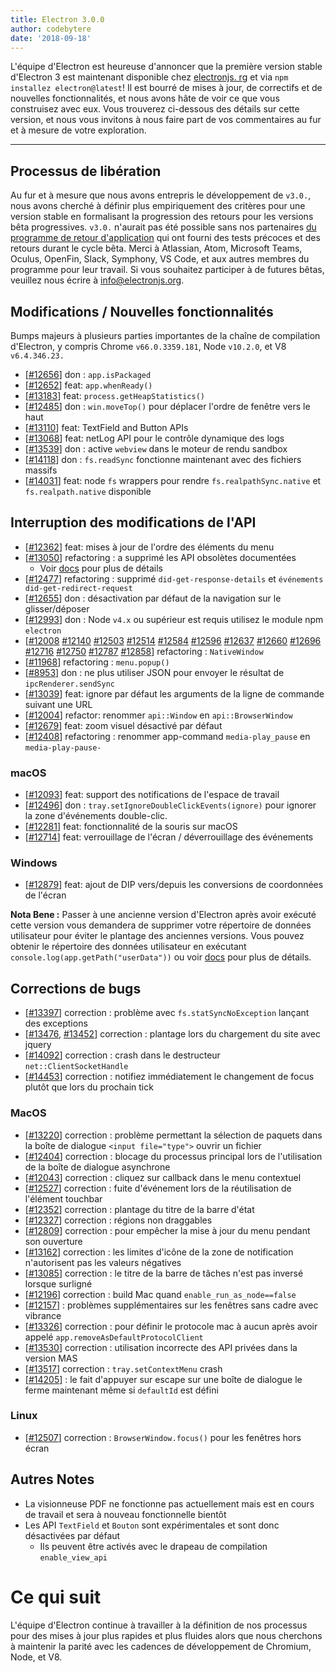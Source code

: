 ```yaml
---
title: Electron 3.0.0
author: codebytere
date: '2018-09-18'
---
```


L'équipe d'Electron est heureuse d'annoncer que la première version stable d'Electron 3 est maintenant disponible chez [electronjs. rg](https://electronjs.org/) et via `npm installez electron@latest`! Il est bourré de mises à jour, de correctifs et de nouvelles fonctionnalités, et nous avons hâte de voir ce que vous construisez avec eux. Vous trouverez ci-dessous des détails sur cette version, et nous vous invitons à nous faire part de vos commentaires au fur et à mesure de votre exploration.

---

## Processus de libération

Au fur et à mesure que nous avons entrepris le développement de `v3.0.`, nous avons cherché à définir plus empiriquement des critères pour une version stable en formalisant la progression des retours pour les versions bêta progressives. `v3.0.` n'aurait pas été possible sans nos partenaires [du programme de retour d'application](https://github.com/electron/electron/blob/3-0-x/docs/tutorial/app-feedback-program.md) qui ont fourni des tests précoces et des retours durant le cycle bêta. Merci à Atlassian, Atom, Microsoft Teams, Oculus, OpenFin, Slack, Symphony, VS Code, et aux autres membres du programme pour leur travail. Si vous souhaitez participer à de futures bêtas, veuillez nous écrire à [info@electronjs.org](mailto:info@electronjs.org).

## Modifications / Nouvelles fonctionnalités

Bumps majeurs à plusieurs parties importantes de la chaîne de compilation d'Electron, y compris Chrome `v66.0.3359.181`, Node `v10.2.0`, et V8 `v6.4.346.23.`

* [[#12656](https://github.com/electron/electron/pull/12656)] don : `app.isPackaged`
* [[#12652](https://github.com/electron/electron/pull/12652)] feat: `app.whenReady()`
* [[#13183](https://github.com/electron/electron/pull/13183)] feat: `process.getHeapStatistics()`
* [[#12485](https://github.com/electron/electron/pull/12485)] don : `win.moveTop()` pour déplacer l'ordre de fenêtre vers le haut
* [[#13110](https://github.com/electron/electron/pull/13110)] feat: TextField and Button APIs
* [[#13068](https://github.com/electron/electron/pull/13068)] feat: netLog API pour le contrôle dynamique des logs
* [[#13539](https://github.com/electron/electron/pull/13539)] don : active `webview` dans le moteur de rendu sandbox
* [[#14118](https://github.com/electron/electron/pull/14118)] don : `fs.readSync` fonctionne maintenant avec des fichiers massifs
* [[#14031](https://github.com/electron/electron/pull/14031)] feat: node `fs` wrappers pour rendre `fs.realpathSync.native` et `fs.realpath.native` disponible

## Interruption des modifications de l'API

* [[#12362](https://github.com/electron/electron/pull/12362)] feat: mises à jour de l'ordre des éléments du menu
* [[#13050](https://github.com/electron/electron/pull/13050)] refactoring : a supprimé les API obsolètes documentées
  * Voir [docs](https://github.com/electron/electron/blob/master/docs/api/breaking-changes.md#breaking-api-changes-30) pour plus de détails
* [[#12477](https://github.com/electron/electron/pull/12477)] refactoring : supprimé `did-get-response-details` et `événements did-get-redirect-request`
* [[#12655](https://github.com/electron/electron/pull/12655)] don : désactivation par défaut de la navigation sur le glisser/déposer
* [[#12993](https://github.com/electron/electron/pull/12993)] don : Node `v4.x` ou supérieur est requis utilisez le module npm `electron`
* [[#12008](https://github.com/electron/electron/pull/12008) [#12140](https://github.com/electron/electron/pull/12140) [#12503](https://github.com/electron/electron/pull/12503) [#12514](https://github.com/electron/electron/pull/12514) [#12584](https://github.com/electron/electron/pull/12584) [#12596](https://github.com/electron/electron/pull/12596) [#12637](https://github.com/electron/electron/pull/12637) [#12660](https://github.com/electron/electron/pull/12660) [#12696](https://github.com/electron/electron/pull/12696) [#12716](https://github.com/electron/electron/pull/12716) [#12750](https://github.com/electron/electron/pull/12750) [#12787](https://github.com/electron/electron/pull/12787) [#12858](https://github.com/electron/electron/pull/12858)] refactoring : `NativeWindow`
* [[#11968](https://github.com/electron/electron/pull/11968)] refactoring : `menu.popup()`
* [[#8953](https://github.com/electron/electron/pull/8953)] don : ne plus utiliser JSON pour envoyer le résultat de `ipcRenderer.sendSync`
* [[#13039](https://github.com/electron/electron/pull/13039)] feat: ignore par défaut les arguments de la ligne de commande suivant une URL
* [[#12004](https://github.com/electron/electron/pull/12004)] refactor: renommer `api::Window` en `api::BrowserWindow`
* [[#12679](https://github.com/electron/electron/pull/12679)] feat: zoom visuel désactivé par défaut
* [[#12408](https://github.com/electron/electron/pull/12408)] refactoring : renommer app-command `media-play_pause` en `media-play-pause-`

### macOS

* [[#12093](https://github.com/electron/electron/pull/12093)] feat: support des notifications de l'espace de travail
* [[#12496](https://github.com/electron/electron/pull/12496)] don : `tray.setIgnoreDoubleClickEvents(ignore)` pour ignorer la zone d'événements double-clic.
* [[#12281](https://github.com/electron/electron/pull/12281)] feat: fonctionnalité de la souris sur macOS
* [[#12714](https://github.com/electron/electron/pull/12714)] feat: verrouillage de l'écran / déverrouillage des événements

### Windows

* [[#12879](https://github.com/electron/electron/pull/12879)] feat: ajout de DIP vers/depuis les conversions de coordonnées de l'écran

**Nota Bene :** Passer à une ancienne version d'Electron après avoir exécuté cette version vous demandera de supprimer votre répertoire de données utilisateur pour éviter le plantage des anciennes versions. Vous pouvez obtenir le répertoire des données utilisateur en exécutant `console.log(app.getPath("userData"))` ou voir [docs](https://electronjs.org/docs/api/app#appgetpathname) pour plus de détails.

## Corrections de bugs

* [[#13397](https://github.com/electron/electron/pull/13397)] correction : problème avec `fs.statSyncNoException` lançant des exceptions
* [[#13476](https://github.com/electron/electron/pull/13476), [#13452](https://github.com/electron/electron/pull/13452)] correction : plantage lors du chargement du site avec jquery
* [[#14092](https://github.com/electron/electron/pull/14092)] correction : crash dans le destructeur `net::ClientSocketHandle`
* [[#14453](https://github.com/electron/electron/pull/14453)] correction : notifiez immédiatement le changement de focus plutôt que lors du prochain tick

### MacOS

* [[#13220](https://github.com/electron/electron/pull/13220)] correction : problème permettant la sélection de paquets dans la boîte de dialogue `<input file="type">` ouvrir un fichier
* [[#12404](https://github.com/electron/electron/pull/12404)] correction : blocage du processus principal lors de l'utilisation de la boîte de dialogue asynchrone
* [[#12043](https://github.com/electron/electron/pull/12043)] correction : cliquez sur callback dans le menu contextuel
* [[#12527](https://github.com/electron/electron/pull/12527)] correction : fuite d'événement lors de la réutilisation de l'élément touchbar
* [[#12352](https://github.com/electron/electron/pull/12352)] correction : plantage du titre de la barre d'état
* [[#12327](https://github.com/electron/electron/pull/12327)] correction : régions non draggables
* [[#12809](https://github.com/electron/electron/pull/12809)] correction : pour empêcher la mise à jour du menu pendant son ouverture
* [[#13162](https://github.com/electron/electron/pull/13162)] correction : les limites d'icône de la zone de notification n'autorisent pas les valeurs négatives
* [[#13085](https://github.com/electron/electron/pull/13085)] correction : le titre de la barre de tâches n'est pas inversé lorsque surligné
* [[#12196](https://github.com/electron/electron/pull/12196)] correction : build Mac quand `enable_run_as_node==false`
* [[#12157](https://github.com/electron/electron/pull/12157)] : problèmes supplémentaires sur les fenêtres sans cadre avec vibrance
* [[#13326](https://github.com/electron/electron/pull/13326)] correction : pour définir le protocole mac à aucun après avoir appelé `app.removeAsDefaultProtocolClient`
* [[#13530](https://github.com/electron/electron/pull/13530)] correction : utilisation incorrecte des API privées dans la version MAS
* [[#13517](https://github.com/electron/electron/pull/13517)] correction : `tray.setContextMenu` crash
* [[#14205](https://github.com/electron/electron/pull/14205)] : le fait d'appuyer sur escape sur une boîte de dialogue le ferme maintenant même si `defaultId` est défini

### Linux

* [[#12507](https://github.com/electron/electron/pull/12507)] correction : `BrowserWindow.focus()` pour les fenêtres hors écran

## Autres Notes

* La visionneuse PDF ne fonctionne pas actuellement mais est en cours de travail et sera à nouveau fonctionnelle bientôt
* Les API `TextField` et `Bouton` sont expérimentales et sont donc désactivées par défaut
  * Ils peuvent être activés avec le drapeau de compilation `enable_view_api`

# Ce qui suit

L'équipe d'Electron continue à travailler à la définition de nos processus pour des mises à jour plus rapides et plus fluides alors que nous cherchons à maintenir la parité avec les cadences de développement de Chromium, Node, et V8.
